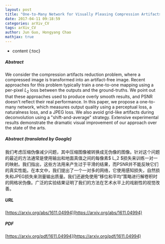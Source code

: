 ```yaml
---
layout: post
title: "One-to-Many Network for Visually Pleasing Compression Artifacts Reduction"
date: 2017-04-11 09:18:59
categories: arXiv_CV
tags: arXiv_CV
author: Jun Guo, Hongyang Chao
mathjax: true
---
```


* content
{:toc}

##### Abstract
We consider the compression artifacts reduction problem, where a compressed image is transformed into an artifact-free image. Recent approaches for this problem typically train a one-to-one mapping using a per-pixel $L_2$ loss between the outputs and the ground-truths. We point out that these approaches used to produce overly smooth results, and PSNR doesn't reflect their real performance. In this paper, we propose a one-to-many network, which measures output quality using a perceptual loss, a naturalness loss, and a JPEG loss. We also avoid grid-like artifacts during deconvolution using a "shift-and-average" strategy. Extensive experimental results demonstrate the dramatic visual improvement of our approach over the state of the arts.

##### Abstract (translated by Google)
我们考虑压缩伪像减少问题，其中压缩图像被转换成无伪像的图像。针对这个问题的最近的方法通常是使用输出和地面真值之间的每像素$ L_2 $损失来训练一对一的映射。我们指出，这些方法用来产生过于平滑的结果，而PSNR并不能反映它们的真实性能。在本文中，我们提出了一个一对多的网络，它使用感知损失，自然损失和JPEG损失来测量输出质量。我们还避免使用“移位和平均”策略进行解卷积时的网格状伪像。广泛的实验结果证明了我们的方法在艺术水平上的戏剧性的视觉改善。

##### URL
[https://arxiv.org/abs/1611.04994](https://arxiv.org/abs/1611.04994)

##### PDF
[https://arxiv.org/pdf/1611.04994](https://arxiv.org/pdf/1611.04994)

